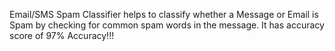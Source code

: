 Email/SMS Spam Classifier helps to classify whether a Message or Email is Spam by checking for common spam words in the message. It has accuracy score of 97% Accuracy!!!

